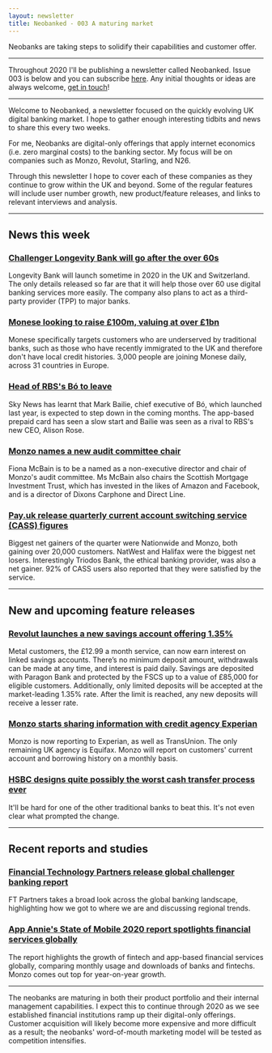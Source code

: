 ```yaml
---
layout: newsletter
title: Neobanked - 003 A maturing market
---
```


Neobanks are taking steps to solidify their capabilities and customer offer.

---

Throughout 2020 I'll be publishing a newsletter called Neobanked. Issue 003 is below and you can subscribe [here](https://neobanked.substack.com). Any initial thoughts or ideas are always welcome, [get in touch](murdo.connochie@gmail.com)!

---

Welcome to Neobanked, a newsletter focused on the quickly evolving UK digital banking market. I hope to gather enough interesting tidbits and news to share this every two weeks.

For me, Neobanks are digital-only offerings that apply internet economics (i.e. zero marginal costs) to the banking sector. My focus will be on companies such as Monzo, Revolut, Starling, and N26. 

Through this newsletter I hope to cover each of these companies as they continue to grow within the UK and beyond. Some of the regular features will include user number growth, new product/feature releases, and links to relevant interviews and analysis.

---

## News this week

### [Challenger Longevity Bank will go after the over 60s](https://www.fintechfutures.com/2020/01/challenger-longevity-bank-positions-itself-for-the-silver-generation/)
Longevity Bank will launch sometime in 2020 in the UK and Switzerland. The only details released so far are that it will help those over 60 use digital banking services more easily. The company also plans to act as a third-party provider (TPP) to major banks.

### [Monese looking to raise £100m, valuing at over £1bn](https://www.ft.com/content/273f655c-3c73-11ea-a01a-bae547046735)
Monese specifically targets customers who are underserved by traditional banks, such as those who have recently immigrated to the UK and therefore don't have local credit histories. 3,000 people are joining Monese daily, across 31 countries in Europe.

### [Head of RBS's Bó to leave](https://news.sky.com/story/rbs-digital-bank-chief-to-leave-amid-rose-shake-up-11914063)
Sky News has learnt that Mark Bailie, chief executive of Bó, which launched last year, is expected to step down in the coming months. The app-based prepaid card has seen a slow start and Bailie was seen as a rival to RBS's new CEO, Alison Rose.

### [Monzo names a new audit committee chair](https://news.sky.com/story/monzo-to-name-city-heavyweight-mcbain-as-audit-chair-11909365)
Fiona McBain is to be a named as a non-executive director and chair of Monzo's audit committee. Ms McBain also chairs the Scottish Mortgage Investment Trust, which has invested in the likes of Amazon and Facebook, and is a director of Dixons Carphone and Direct Line.

### [Pay.uk release quarterly current account switching service (CASS) figures](https://www.wearepay.uk/wp-content/uploads/2020/01/20200123-Current-Account-Switch-Service-Q4-Dashboard-2019.pdf)
Biggest net gainers of the quarter were Nationwide and Monzo, both gaining over 20,000 customers. NatWest and Halifax were the biggest net losers. Interestingly Triodos Bank, the ethical banking provider, was also a net gainer. 92% of CASS users also reported that they were satisfied by the service.

---

## New and upcoming feature releases

### [Revolut launches a new savings account offering 1.35%](https://blog.revolut.com/savings-vaults-with-1-35-aer-now-live-for-gb-metal-customers/)
Metal customers, the £12.99 a month service, can now earn interest on linked savings accounts. There’s no minimum deposit amount, withdrawals can be made at any time, and interest is paid daily. Savings are deposited with Paragon Bank and protected by the FSCS up to a value of £85,000 for eligible customers. Additionally, only limited deposits will be accepted at the market-leading 1.35%  rate. After the limit is reached, any new deposits will receive a lesser rate.

### [Monzo starts sharing information with credit agency Experian](https://monzo.com/blog/2020/01/17/weve-started-reporting-to-experian/)
Monzo is now reporting to Experian, as well as TransUnion. The only remaining UK agency is Equifax. Monzo will report on customers' current account and borrowing history on a monthly basis.

### [HSBC designs quite possibly the worst cash transfer process ever](https://twitter.com/dh_habito/status/1219959676760096768)
It'll be hard for one of the other traditional banks to beat this. It's not even clear what prompted the change.

---

## Recent reports and studies

### [Financial Technology Partners release global challenger banking report](https://ftpartners.docsend.com/view/suxcjc4)
FT Partners takes a broad look across the global banking landscape, highlighting how we got to where we are and discussing regional trends.


### [App Annie's State of Mobile 2020 report spotlights financial services globally](https://www.appannie.com/en/go/state-of-mobile-2020/)
The report highlights the growth of fintech and app-based financial services globally, comparing monthly usage and downloads of banks and fintechs. Monzo comes out top for year-on-year growth.

---

The neobanks are maturing in both their product portfolio and their internal management capabilities. I expect this to continue through 2020 as we see established financial institutions ramp up their digital-only offerings. Customer acquisition will likely become more expensive and more difficult as a result; the neobanks' word-of-mouth marketing model will be tested as competition intensifies. 
